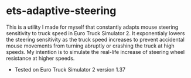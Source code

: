 # ets-adaptive-steering
This is a utility I made for myself that constantly adapts mouse steering sensitivity to truck speed in Euro Truck Simulator 2.
It exponentialy lowers the steering sensitivity as the truck speed increases to prevent accidental mouse movements from turning abruptly or crashing the truck at high speeds.
My intention is to simulate the real-life increase of steering wheel resistance at higher speeds.

- Tested on Euro Truck Simulator 2 version 1.37
